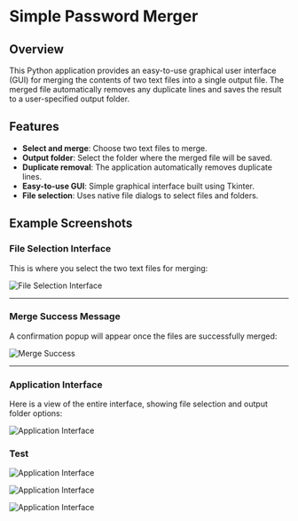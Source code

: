 # **Simple Password Merger**

## Overview

This Python application provides an easy-to-use graphical user interface (GUI) for merging the contents of two text files into a single output file. The merged file automatically removes any duplicate lines and saves the result to a user-specified output folder.

## Features

- **Select and merge**: Choose two text files to merge.
- **Output folder**: Select the folder where the merged file will be saved.
- **Duplicate removal**: The application automatically removes duplicate lines.
- **Easy-to-use GUI**: Simple graphical interface built using Tkinter.
- **File selection**: Uses native file dialogs to select files and folders.


## Example Screenshots

### **File Selection Interface**

This is where you select the two text files for merging:

![File Selection Interface](https://github.com/user-attachments/assets/0bbfb613-aeae-4f74-b1da-992b3f93336b)

---

### **Merge Success Message**

A confirmation popup will appear once the files are successfully merged:

![Merge Success](https://github.com/user-attachments/assets/30cb1420-3103-4f59-86c4-74e5ac4813ba)

---

### **Application Interface**

Here is a view of the entire interface, showing file selection and output folder options:

![Application Interface](https://github.com/user-attachments/assets/106a054d-b389-4f7e-960b-3660c653e3e0)


### **Test**

![Application Interface](<https://github.com/user-attachments/assets/5809c25e-3ec4-48f5-94e9-4ca2486f41a5>)

![Application Interface](https://github.com/user-attachments/assets/31fed744-ebd2-406f-bf2b-c4df24628993)

![Application Interface](https://github.com/user-attachments/assets/3bb2f3b8-dfff-4ffd-90e9-11870716bdd5)







